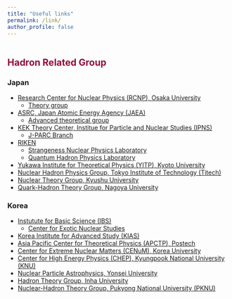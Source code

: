 ```yaml
---
title: "Useful links"
permalink: /link/
author_profile: false
---
```

  
  <p style="margin-bottom:1.2cm;"></p>

<h2 style="color:#900C3F"> Hadron Related Group </h2>

<h3> Japan </h3>

<ul> 
  <li> 
    <a href="http://www.rcnp.osaka-u.ac.jp/index_en.html">Research Center for Nuclear Physics (RCNP), Osaka University</a> <br>
    <ul>
      <li> <a href="http://www.rcnp.osaka-u.ac.jp/Divisions/np2/index.html?English%2FRCNP%20Theory%20Group%20%28English%29"> Theory group </a> </li>
    </ul>
  </li>
  
  <li>
    <a href="https://www.jaea.go.jp/english/">ASRC, Japan Atomic Energy Agency (JAEA)</a> <br>
    <ul>
      <li> <a href="https://asrc.jaea.go.jp/soshiki/gr/atp/index.html"> Advanced theoretical group </a> </li>
    </ul>
  </li>
  
  <li>
    <a href="https://www2.kek.jp/theory-center/theory_e/research-group/">KEK Theory Center, Institue for Particle and Nuclear Studies (IPNS) </a> <br>
    <ul>
      <li> <a href="https://j-parc-th.kek.jp/html/English/e-index.html"> J-PARC Branch</a> </li>
    </ul>
  </li>
  
    
  <li>
    <a href="https://www.riken.jp/en/">RIKEN </a> <br>
    <ul>
      <li> <a href="http://snp.riken.jp/index.html"> Strangeness Nuclear Physics Laboratory</a> </li>
      <li> <a href="https://ribf.riken.jp/QHP/"> Quantum Hadron Physics Laboratory</a> </li>
    </ul>
  </li>
  
  <li>
    <a href="https://www.yukawa.kyoto-u.ac.jp/en-GB/">Yukawa Institute for Theoretical Physics (YITP), Kyoto University</a>
  </li>

  <li>
   <a href="http://www.th.phys.titech.ac.jp/Nuclth/Nuclear_Hadron_Physics/Top_page_e.html"> Nuclear Hadron Physics Group, Tokyo Institute of Technology (Titech)</a> 
  </li>
  
  <li>
   <a href="http://www.nt.phys.kyushu-u.ac.jp/index-j.html"> Nuclear Theory Group, Kyushu University</a> 
  </li>
  
  <li>
   <a href="https://hken.phys.nagoya-u.ac.jp/index-e.html"> Quark-Hadron Theory Group, Nagoya University</a> 
  </li>

</ul>



<h3> Korea </h3>

<ul> 
  <li> 
    <a href="http://www.rcnp.osaka-u.ac.jp/index_en.html">Instutute for Basic Science (IBS) </a> <br>
    <ul>
      <li> <a href="https://www.ibs.re.kr/cens/"> Center for Exotic Nuclear Studies</a> </li>
    </ul>
  </li>
  
  <li> 
    <a href="http://www.kias.re.kr">Korea Institute for Advanced Study (KIAS)</a>
  </li>
  
  <li> 
    <a href="https://www.apctp.org">Asia Pacific Center for Theoretical Physics (APCTP), Postech </a>
  </li>
  
  <li> 
    <a href="https://cenum.korea.ac.kr/#!index.md">Center for Extreme Nuclear Matters (CENuM), Korea University</a>
  </li>
  
  <li> 
    <a href="http://chep.knu.ac.kr"> Center for High Energy Physics (CHEP), Kyungpook National University (KNU) </a>
  </li>  
  
  <li> 
    <a href="http://physicsyonsei.kr/en/research/field?area=1">Nuclear Particle Astrophysics, Yonsei University</a>
  </li>  

  <li> 
    <a href="http://ntg.inha.ac.kr"> Hadron Theory Group, Inha University </a>
  </li>  
  
  <li> 
    <a href="https://gariwulf.wixsite.com/pknu-nuhath"> Nuclear-Hadron Theory Group, Pukyong National University (PKNU) </a>
  </li>  
  
</ul>





